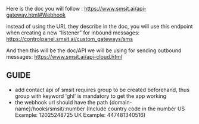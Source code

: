 Here is the doc you will follow : https://www.smsit.ai/api-gateway.html#Webhook

instead of using the URL they describe in the doc, you will use this endpoint when creating a new “listener” for inbound messages:
https://controlpanel.smsit.ai/custom_gateways/sms

And then this will be the doc/API we will be using for sending outbound messages: https://www.smsit.ai/api-cloud.html


## GUIDE

- add contact api of smsit requires group to be created beforehand, thus group with keyword 'ghl' is mandatory to get the app working
- the webhook url should have the path {domain-name}/hooks/smsit/:number
   (Include country code in the number US Example: 12025248725 UK Example: 447481340516)
